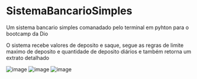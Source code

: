 # SistemaBancarioSimples
Um sistema bancario simples comanadado pelo terminal em pyhton para o bootcamp da Dio


O sistema recebe valores de deposito e saque, segue as regras de limite maximo de deposito e quantidade de deposito diários e também retorna um extrato detalhado 

![image](https://github.com/Gsfrota/sistemaBancarioSimples/assets/80524785/a1f53d81-572a-4101-8a9c-812b37e2b222)
![image](https://github.com/Gsfrota/sistemaBancarioSimples/assets/80524785/632e0b5b-c87b-4a2c-8174-b93e438b3162)
![image](https://github.com/Gsfrota/sistemaBancarioSimples/assets/80524785/0430ebd6-937c-4526-98a8-e03c33dc929d)
